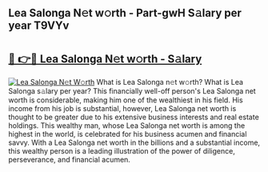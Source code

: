## Lea Salonga N𝚎t w𝚘rth - Part-gwH S𝚊lary per year T9VYv

# <h2><a href="http://gc0akc.nevu.top/?p=Lea+Salonga">🔗 👉🔴 Lea Salonga N𝚎t w𝚘rth - S𝚊lary</a></h2>

[![Lea Salonga N𝚎t W𝚘rth](https://i.imgur.com/Oavwk0R.jpeg)](http://gc0akc.nevu.top/?p=Lea+Salonga)
What is Lea Salonga n𝚎t w𝚘rth? What is Lea Salonga s𝚊lary per year?
This financially well-off person's Lea Salonga net worth is considerable, making him one of the wealthiest in his field. His income from his job is substantial, however, Lea Salonga net worth is thought to be greater due to his extensive business interests and real estate holdings. This wealthy man, whose Lea Salonga net worth is among the highest in the world, is celebrated for his business acumen and financial savvy. With a Lea Salonga net worth in the billions and a substantial income, this wealthy person is a leading illustration of the power of diligence, perseverance, and financial acumen.
